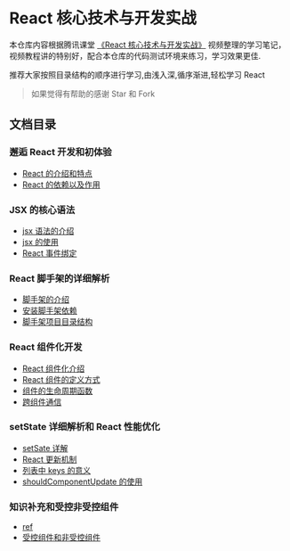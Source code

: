 # React 核心技术与开发实战

本仓库内容根据腾讯课堂 [《React 核心技术与开发实战》](https://ke.qq.com/course/2555753) 视频整理的学习笔记，视频教程讲的特别好，配合本仓库的代码测试环境来练习，学习效果更佳.

推荐大家按照目录结构的顺序进行学习,由浅入深,循序渐进,轻松学习 React

> 如果觉得有帮助的感谢 Star 和 Fork

## 文档目录

### 邂逅 React 开发和初体验

- [React 的介绍和特点](01_邂逅React开发和初体验/md/01_React的介绍和特点.md)
- [React 的依赖以及作用](01_邂逅React开发和初体验/md/02_React的依赖以及作用.md)

### JSX 的核心语法

- [jsx 语法的介绍](02_JSX的核心语法/md/01_jsx语法的介绍.md)
- [jsx 的使用](02_JSX的核心语法/md/02_jsx的使用.md)
- [React 事件绑定](02_JSX的核心语法/md/03_React事件绑定.md)

### React 脚手架的详细解析

- [脚手架的介绍](04_React脚手架的详细解析/md/01_脚手架的介绍.md)
- [安装脚手架依赖](04_React脚手架的详细解析/md/02_安装脚手架依赖.md)
- [脚手架项目目录结构](04_React脚手架的详细解析/md/03_脚手架项目目录结构.md)

### React 组件化开发

- [React 组件化介绍](05_React组件化开发/md/01_React组件化介绍.md)
- [React 组件的定义方式](05_React组件化开发/md/02_React组件的定义方式.md)
- [组件的生命周期函数](05_React组件化开发/md/03_组件的生命周期函数.md)
- [跨组件通信](05_React组件化开发/md/04_跨组件通信.md)

### setState 详细解析和 React 性能优化

- [setSate 详解](05_React组件化开发/md/05_setSate详解.md)
- [React 更新机制](05_React组件化开发/md/06_React更新机制.md)
- [列表中 keys 的意义](05_React组件化开发/md/07_列表中keys的意义.md)
- [shouldComponentUpdate 的使用](05_React组件化开发/md/08_shouldComponentUpdate的使用.md)

### 知识补充和受控非受控组件

- [ref](05_React组件化开发/md/09_ref.md)
- [受控组件和非受控组件](05_React组件化开发/md/10_受控组件和非受控组件.md)
